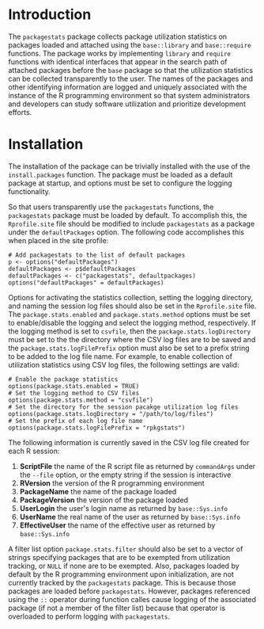 # Introduction
The `packagestats` package collects package utilization statistics on packages
loaded and attached using the `base::library` and `base::require` functions.
The package works by implementing `library` and `require` functions with identical
interfaces that appear in the search path of attached packages before the
`base` package so that the utilization statistics can be collected
transparently to the user.  The names of the packages and other identifying
information are logged and uniquely associated with the instance of the
R programming environment so that system administrators and developers can
study software utilization and prioritize development efforts.

# Installation
The installation of the package can be trivially installed with the use of
the `install.packages` function.  The package must be loaded as a default
package at startup, and options must be set to configure the logging
functionality.

So that users transparently use the `packagestats` functions, the `packagestats`
package must be loaded by default.  To accomplish this, the `Rprofile.site`
file should be modified to include `packagestats` as a package under the
`defaultPackages` option.  The following code accomplishes this when placed in
the site profile:

```
# Add packagestats to the list of default packages
p <- options("defaultPackages")
defaultPackages <- p$defaultPackages
defaultPackages <- c("packagestats", defaultpackages)
options("defaultPackages" = defaultPackages)
```

Options for activating the statistics collection, setting the logging directory,
and naming the session log files should also be set in the `Rprofile.site`
file.  The `package.stats.enabled` and `package.stats.method` options must be
set to enable/disable the logging and select the logging method, respectively.
If the logging method is set to `csvfile`, then the
`package.stats.logDirectory` must be set to the the directory where the
CSV log files are to be saved and the `package.stats.logFilePrefix` option must also
be set to a prefix string to be added to the log file name.  For example, to
enable collection of utilization statistics using CSV log files, the following
settings are valid:

```
# Enable the package statistics
options(package.stats.enabled = TRUE)
# Set the logging method to CSV files
options(package.stats.method = "csvfile")
# Set the directory for the session pacakge utilization log files 
options(package.stats.logDirectory = "/path/to/log/files")
# Set the prefix of each log file name
options(package.stats.logFilePrefix = "rpkgstats") 
```

The following information is currently saved in the CSV log file created for
each R session:
1. __ScriptFile__ the name of the R script file as returned by
   `commandArgs` under the `--file` option, or the empty string if the session
   is interactive
1. __RVersion__ the version of the R programming environment
1. __PackageName__ the name of the package loaded
1. __PackageVersion__ the version of the package loaded
1. __UserLogin__ the user's login name as returned by `base::Sys.info`
1. __UserName__ the real name of the user as returned by `base::Sys.info`
1. __EffectiveUser__ the name of the effective user as returned by
   `base::Sys.info`

A filter list option `package.stats.filter` should also be set to a vector of
strings specifying packages that are to be exempted from utilization tracking, or
`NULL` if none are to be exempted.
Also, packages loaded by default by the R programming environment upon
initialization, are not currently tracked by the `packagestats` package.  This is
because those packages are loaded before `packagestats`.  However,
packages referenced using the `::` operator during function calles cause logging
of the associated package (if not a member of the filter list) because that
operator is overloaded to perform logging with `packagestats`.


